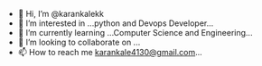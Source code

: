 - 👋 Hi, I’m @karankalekk
- 👀 I’m interested in ...python and Devops Developer...
- 🌱 I’m currently learning ...Computer Science and Engineering...
- 💞️ I’m looking to collaborate on ...
- 📫 How to reach me karankale4130@gmail.com...

<!---
karankalekk/karankalekk is a ✨ special ✨ repository because its `README.md` (this file) appears on your GitHub profile.
You can click the Preview link to take a look at your changes.
--->
